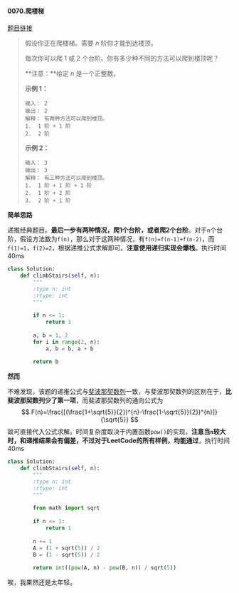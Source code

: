#### 0070.爬楼梯
[题目链接](https://leetcode-cn.com/problems/climbing-stairs/)
> 假设你正在爬楼梯。需要 *n* 阶你才能到达楼顶。
>
> 每次你可以爬 1 或 2 个台阶。你有多少种不同的方法可以爬到楼顶呢？
>
> **注意：**给定 *n* 是一个正整数。
>
> **示例 1：**
>
> ```
> 输入： 2
> 输出： 2
> 解释： 有两种方法可以爬到楼顶。
> 1.  1 阶 + 1 阶
> 2.  2 阶
> ```
>
> **示例 2：**
>
> ```
> 输入： 3
> 输出： 3
> 解释： 有三种方法可以爬到楼顶。
> 1.  1 阶 + 1 阶 + 1 阶
> 2.  1 阶 + 2 阶
> 3.  2 阶 + 1 阶
> ```

**简单思路**

递推经典题目。**最后一步有两种情况，爬1个台阶，或者爬2个台阶**。对于```n```个台阶，假设方法数为```f(n)```，那么对于这两种情况，有```f(n)=f(n-1)+f(n-2)```，而```f(1)=1```，```f(2)=2```，根据递推公式求解即可。**注意使用递归实现会爆栈**。执行时间40ms

```python
class Solution:
    def climbStairs(self, n):
        """
        :type n: int
        :rtype: int
        """
        
        if n <= 1:
            return 1
        
        a, b = 1, 2
        for i in range(2, n):
            a, b = b, a + b
        
        return b
```

**然而**

不难发现，该题的递推公式与[斐波那契数列](https://baike.baidu.com/item/%E6%96%90%E6%B3%A2%E9%82%A3%E5%A5%91%E6%95%B0%E5%88%97)一致，与斐波那契数列的区别在于，**比斐波那契数列少了第一项**，而斐波那契数列的通向公式为
$$
F(n)=\frac{[(\frac{1+\sqrt{5}}{2})^{n}-\frac{1-\sqrt{5}}{2})^{n}]}{\sqrt{5}}
$$
故可直接代入公式求解。时间复杂度取决于内置函数```pow()```的实现，**注意当```n```较大时，和递推结果会有偏差，不过对于LeetCode的所有样例，均能通过**，执行时间40ms

```python
class Solution:
    def climbStairs(self, n):
        """
        :type n: int
        :rtype: int
        """
        
        from math import sqrt
        
        if n <= 1:
            return 1
        
        n += 1
        A = (1 + sqrt(5)) / 2
        B = (1 - sqrt(5)) / 2
        
        return int((pow(A, n) - pow(B, n)) / sqrt(5))
```

唉，我果然还是太年轻。